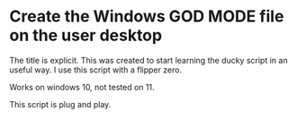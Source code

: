 # Create the Windows GOD MODE file on the user desktop

The title is explicit.
This was created to start learning the ducky script in an useful way. I use this script with a flipper zero.

Works on windows 10, not tested on 11.

This script is plug and play.
